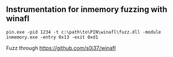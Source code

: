 ## Instrumentation for inmemory fuzzing with winafl

`pin.exe -pid 1234 -t c:\path\to\PIN\winafl\fuzz.dll -module inmemory.exe -entry 0x13 -exit 0xd1`

Fuzz through https://github.com/s0i37/winafl
